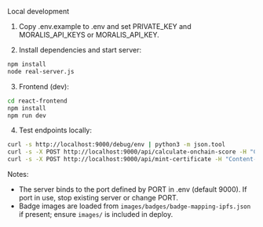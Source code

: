 Local development

1) Copy .env.example to .env and set PRIVATE_KEY and MORALIS_API_KEYS or MORALIS_API_KEY.

2) Install dependencies and start server:

```bash
npm install
node real-server.js
```

3) Frontend (dev):

```bash
cd react-frontend
npm install
npm run dev
```

4) Test endpoints locally:

```bash
curl -s http://localhost:9000/debug/env | python3 -m json.tool
curl -s -X POST http://localhost:9000/api/calculate-onchain-score -H "Content-Type: application/json" -d '{"walletAddress":"0x1234..."}' | python3 -m json.tool
curl -s -X POST http://localhost:9000/api/mint-certificate -H "Content-Type: application/json" -d '{"walletAddress":"0x1234...","score":75}' -i
```

Notes:
- The server binds to the port defined by PORT in .env (default 9000). If port in use, stop existing server or change PORT.
- Badge images are loaded from `images/badges/badge-mapping-ipfs.json` if present; ensure `images/` is included in deploy.
